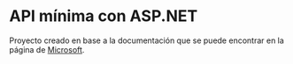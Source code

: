 # API mínima con ASP.NET

Proyecto creado en base a la documentación que se puede encontrar en la página de [Microsoft](https://learn.microsoft.com/es-mx/training/paths/aspnet-core-minimal-api/).
